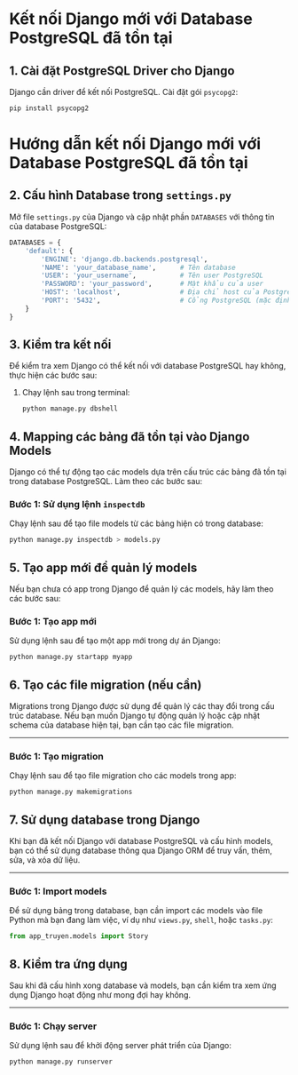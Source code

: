 # Kết nối Django mới với Database PostgreSQL đã tồn tại

## 1. Cài đặt PostgreSQL Driver cho Django
Django cần driver để kết nối PostgreSQL. Cài đặt gói `psycopg2`:
```bash
pip install psycopg2
```

# Hướng dẫn kết nối Django mới với Database PostgreSQL đã tồn tại

## 2. Cấu hình Database trong `settings.py`
Mở file `settings.py` của Django và cập nhật phần `DATABASES` với thông tin của database PostgreSQL:

```python
DATABASES = {
    'default': {
        'ENGINE': 'django.db.backends.postgresql',
        'NAME': 'your_database_name',      # Tên database
        'USER': 'your_username',           # Tên user PostgreSQL
        'PASSWORD': 'your_password',       # Mật khẩu của user
        'HOST': 'localhost',               # Địa chỉ host của PostgreSQL (mặc định là localhost)
        'PORT': '5432',                    # Cổng PostgreSQL (mặc định là 5432)
    }
}
```


## 3. Kiểm tra kết nối

Để kiểm tra xem Django có thể kết nối với database PostgreSQL hay không, thực hiện các bước sau:

1. Chạy lệnh sau trong terminal:
   ```bash
   python manage.py dbshell
    ```
## 4. Mapping các bảng đã tồn tại vào Django Models

Django có thể tự động tạo các models dựa trên cấu trúc các bảng đã tồn tại trong database PostgreSQL. Làm theo các bước sau:

### Bước 1: Sử dụng lệnh `inspectdb`
Chạy lệnh sau để tạo file models từ các bảng hiện có trong database:
```bash
python manage.py inspectdb > models.py
```

## 5. Tạo app mới để quản lý models

Nếu bạn chưa có app trong Django để quản lý các models, hãy làm theo các bước sau:

### Bước 1: Tạo app mới
Sử dụng lệnh sau để tạo một app mới trong dự án Django:
```bash
python manage.py startapp myapp
```


## 6. Tạo các file migration (nếu cần)

Migrations trong Django được sử dụng để quản lý các thay đổi trong cấu trúc database. Nếu bạn muốn Django tự động quản lý hoặc cập nhật schema của database hiện tại, bạn cần tạo các file migration.

---

### Bước 1: Tạo migration
Chạy lệnh sau để tạo file migration cho các models trong app:
```bash
python manage.py makemigrations
```

## 7. Sử dụng database trong Django

Khi bạn đã kết nối Django với database PostgreSQL và cấu hình models, bạn có thể sử dụng database thông qua Django ORM để truy vấn, thêm, sửa, và xóa dữ liệu.

---

### Bước 1: Import models
Để sử dụng bảng trong database, bạn cần import các models vào file Python mà bạn đang làm việc, ví dụ như `views.py`, `shell`, hoặc `tasks.py`:
```python
from app_truyen.models import Story
```

## 8. Kiểm tra ứng dụng

Sau khi đã cấu hình xong database và models, bạn cần kiểm tra xem ứng dụng Django hoạt động như mong đợi hay không.

---

### Bước 1: Chạy server
Sử dụng lệnh sau để khởi động server phát triển của Django:
```bash
python manage.py runserver

